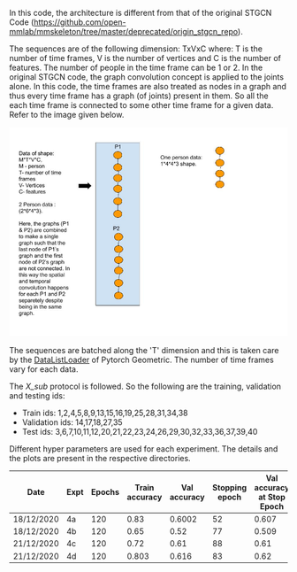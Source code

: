In this code, the architecture is different from that of the original STGCN Code (https://github.com/open-mmlab/mmskeleton/tree/master/deprecated/origin_stgcn_repo).

The sequences are of the following dimension: TxVxC where:
 T is the number of time frames, V is the number of vertices and C is the number of features. The number of people in the time frame can be 1 or 2. In the original STGCN code, the graph convolution concept is applied to the joints alone. In this code, the time frames are also treated as nodes in a graph and thus every time frame has a graph (of joints) present in them. So all the each time frame is connected to some other time frame for a given data. Refer to the image given below. 

 ![alt text](https://github.com/hariharannatesh/Action-Recognition-using-Pytorch-Geometric/blob/master/expt_3/New%20approach%20modified.jpg "Solving two person case")

 The sequences are batched along the 'T' dimension and this is taken care by the [DataListLoader](https://pytorch-geometric.readthedocs.io/en/latest/modules/data.html#torch_geometric.data.DataListLoader) of Pytorch Geometric. The number of time frames vary for each data. 

The *X_sub* protocol is followed. So the following are the training, validation and testing ids:
+ Train ids: 1,2,4,5,8,9,13,15,16,19,25,28,31,34,38
+ Validation ids: 14,17,18,27,35
+ Test ids: 3,6,7,10,11,12,20,21,22,23,24,26,29,30,32,33,36,37,39,40


Different hyper parameters are used for each experiment. The details and the plots are present in the respective directories. 

Date       | Expt  | Epochs  | Train accuracy | Val accuracy | Stopping epoch | Val accuracy at Stop Epoch |
-----------|-------|---------|----------------|--------------|----------------|----------------------------|
18/12/2020 |4a     | 120     | 0.83           | 0.6002       | 52             | 0.607                      |
18/12/2020 |4b     | 120     | 0.65           | 0.52         | 77             | 0.509                      |
21/12/2020 |4c     | 120     | 0.72           | 0.61         | 88             | 0.61                       |
21/12/2020 |4d     | 120     | 0.803          | 0.616        | 83             | 0.62                       |
